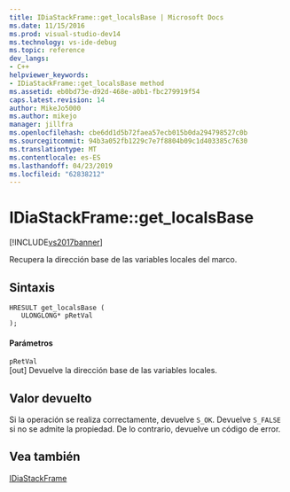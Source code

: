 ```yaml
---
title: IDiaStackFrame::get_localsBase | Microsoft Docs
ms.date: 11/15/2016
ms.prod: visual-studio-dev14
ms.technology: vs-ide-debug
ms.topic: reference
dev_langs:
- C++
helpviewer_keywords:
- IDiaStackFrame::get_localsBase method
ms.assetid: eb0bd73e-d92d-468e-a0b1-fbc279919f54
caps.latest.revision: 14
author: MikeJo5000
ms.author: mikejo
manager: jillfra
ms.openlocfilehash: cbe6dd1d5b72faea57ecb015b0da294798527c0b
ms.sourcegitcommit: 94b3a052fb1229c7e7f8804b09c1d403385c7630
ms.translationtype: MT
ms.contentlocale: es-ES
ms.lasthandoff: 04/23/2019
ms.locfileid: "62838212"
---
```

# <a name="idiastackframegetlocalsbase"></a>IDiaStackFrame::get_localsBase
[!INCLUDE[vs2017banner](../../includes/vs2017banner.md)]

Recupera la dirección base de las variables locales del marco.  
  
## <a name="syntax"></a>Sintaxis  
  
```cpp#  
HRESULT get_localsBase (   
   ULONGLONG* pRetVal  
);  
```  
  
#### <a name="parameters"></a>Parámetros  
 `pRetVal`  
 [out] Devuelve la dirección base de las variables locales.  
  
## <a name="return-value"></a>Valor devuelto  
 Si la operación se realiza correctamente, devuelve `S_OK`. Devuelve `S_FALSE` si no se admite la propiedad. De lo contrario, devuelve un código de error.  
  
## <a name="see-also"></a>Vea también  
 [IDiaStackFrame](../../debugger/debug-interface-access/idiastackframe.md)
